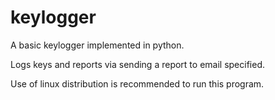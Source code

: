 # keylogger
A basic keylogger implemented in python.

Logs keys and reports via sending a report to email specified.

Use of linux distribution is recommended to run this program.
